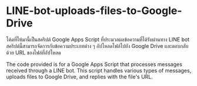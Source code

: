 # LINE-bot-uploads-files-to-Google-Drive
โค้ดที่ให้มานี้เป็นสคริปต์ Google Apps Script ที่ประมวลผลข้อความที่ได้รับผ่านทาง LINE bot สคริปต์นี้สามารถจัดการกับข้อความประเภทต่าง ๆ อัปโหลดไฟล์ไปยัง Google Drive และตอบกลับด้วย URL ของไฟล์ที่อัปโหลด

The code provided is for a Google Apps Script that processes messages received through a LINE bot. This script handles various types of messages, uploads files to Google Drive, and replies with the file's URL.
